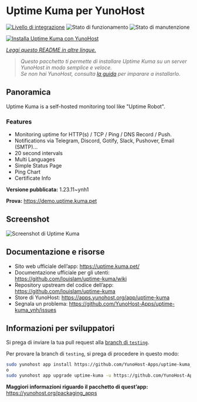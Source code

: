 <!--
N.B.: Questo README è stato automaticamente generato da <https://github.com/YunoHost/apps/tree/master/tools/readme_generator>
NON DEVE essere modificato manualmente.
-->

# Uptime Kuma per YunoHost

[![Livello di integrazione](https://dash.yunohost.org/integration/uptime-kuma.svg)](https://dash.yunohost.org/appci/app/uptime-kuma) ![Stato di funzionamento](https://ci-apps.yunohost.org/ci/badges/uptime-kuma.status.svg) ![Stato di manutenzione](https://ci-apps.yunohost.org/ci/badges/uptime-kuma.maintain.svg)

[![Installa Uptime Kuma con YunoHost](https://install-app.yunohost.org/install-with-yunohost.svg)](https://install-app.yunohost.org/?app=uptime-kuma)

*[Leggi questo README in altre lingue.](./ALL_README.md)*

> *Questo pacchetto ti permette di installare Uptime Kuma su un server YunoHost in modo semplice e veloce.*  
> *Se non hai YunoHost, consulta [la guida](https://yunohost.org/install) per imparare a installarlo.*

## Panoramica

Uptime Kuma is a self-hosted monitoring tool like "Uptime Robot".

### Features

- Monitoring uptime for HTTP(s) / TCP / Ping / DNS Record / Push.
- Notifications via Telegram, Discord, Gotify, Slack, Pushover, Email (SMTP)...
- 20 second intervals
- Multi Languages
- Simple Status Page
- Ping Chart
- Certificate Info


**Versione pubblicata:** 1.23.11~ynh1

**Prova:** <https://demo.uptime.kuma.pet>

## Screenshot

![Screenshot di Uptime Kuma](./doc/screenshots/example.jpg)

## Documentazione e risorse

- Sito web ufficiale dell’app: <https://uptime.kuma.pet/>
- Documentazione ufficiale per gli utenti: <https://github.com/louislam/uptime-kuma/wiki>
- Repository upstream del codice dell’app: <https://github.com/louislam/uptime-kuma>
- Store di YunoHost: <https://apps.yunohost.org/app/uptime-kuma>
- Segnala un problema: <https://github.com/YunoHost-Apps/uptime-kuma_ynh/issues>

## Informazioni per sviluppatori

Si prega di inviare la tua pull request alla [branch di `testing`](https://github.com/YunoHost-Apps/uptime-kuma_ynh/tree/testing).

Per provare la branch di `testing`, si prega di procedere in questo modo:

```bash
sudo yunohost app install https://github.com/YunoHost-Apps/uptime-kuma_ynh/tree/testing --debug
o
sudo yunohost app upgrade uptime-kuma -u https://github.com/YunoHost-Apps/uptime-kuma_ynh/tree/testing --debug
```

**Maggiori informazioni riguardo il pacchetto di quest’app:** <https://yunohost.org/packaging_apps>
